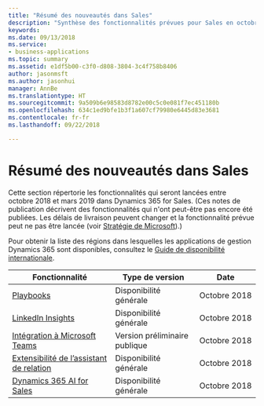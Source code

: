 ```yaml
---
title: "Résumé des nouveautés dans Sales"
description: "Synthèse des fonctionnalités prévues pour Sales en octobre 2018"
keywords: 
ms.date: 09/13/2018
ms.service:
- business-applications
ms.topic: summary
ms.assetid: e1df5b00-c3f0-d808-3804-3c4f758b8406
author: jasonmsft
ms.author: jasonhui
manager: AnnBe
ms.translationtype: HT
ms.sourcegitcommit: 9a509b6e98583d8782e00c5c0e081f7ec451180b
ms.openlocfilehash: 634c1ed9bfe1b3f1a607cf79980e6445d83e3681
ms.contentlocale: fr-fr
ms.lasthandoff: 09/22/2018

---
```


# <a name="summary-of-whats-new-in-sales"></a>Résumé des nouveautés dans Sales

Cette section répertorie les fonctionnalités qui seront lancées entre octobre 2018 et mars 2019 dans Dynamics 365 for Sales. (Ces notes de publication décrivent des fonctionnalités qui n'ont peut-être pas encore été publiées. Les délais de livraison peuvent changer et la fonctionnalité prévue peut ne pas être lancée (voir [Stratégie de Microsoft](https://go.microsoft.com/fwlink/p/?linkid=2007332)).)

Pour obtenir la liste des régions dans lesquelles les applications de gestion Dynamics 365 sont disponibles, consultez le [Guide de disponibilité internationale](https://aka.ms/dynamics_365_international_availability_deck). 


| Fonctionnalité                                                              | Type de version   | Date |
|----------------------------------------------------------------------|----------------|----------------------|
| [Playbooks](empower-sellers-with-playbooks.md)                       | Disponibilité générale             | Octobre 2018          |
| [LinkedIn Insights](linkedin-insights.md)                          | Disponibilité générale           | Octobre 2018          |
| [Intégration à Microsoft Teams](collaborate-with-microsoft-teams.md) | Version préliminaire publique | Octobre 2018          |
| [Extensibilité de l’assistant de relation](extend-relationship-assistant.md) | Disponibilité générale | Octobre 2018          |
| [Dynamics 365 AI for Sales](dynamics-365-ai-sales.md) | Disponibilité générale | Octobre 2018          |



